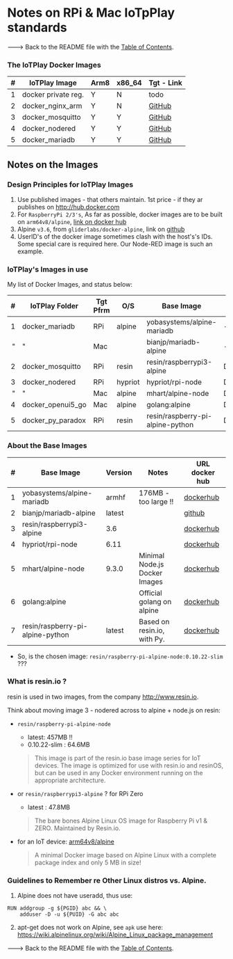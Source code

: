 # Notes on RPi & Mac IoTpPlay standards

---> Back to the README file with the [Table of Contents](../README.md).



### The IoTPlay Docker Images

|#| IoTPlay Image       |Arm8|x86_64| Tgt - Link
|-|---------------------|----|------|-----------------
|1| docker private reg. | Y  |  N   | todo
|2| docker_nginx_arm    | Y  |  N   | [GitHub](https://github.com/IoTPlay/docker_nginx_arm)
|3| docker_mosquitto    | Y  |  Y   | [GitHub](https://github.com/IoTPlay/docker_mosquitto)
|4| docker_nodered      | Y  |  Y   | [GitHub](https://github.com/IoTPlay/docker_nodered)
|5| docker_mariadb      | Y  |  Y   | [GitHub](https://github.com/IoTPlay/docker-mariadb-alpine)

## Notes on the Images

### Design Principles for IoTPlay Images

1. Use published images - that others maintain. 1st price - if they ar publishes on http://hub.docker.com
2. For `RaspberryPi 2/3's`, As far as possible, docker images are to be built on `arm64v8/alpine`, [link on docker hub](https://hub.docker.com/r/arm64v8/alpine/)
3. Alpine `v3.6`, from `gliderlabs/docker-alpine`, link on [github](https://github.com/gliderlabs/docker-alpine)
4. UserID's of the docker image sometimes clash with the host's's IDs. Some special care is required here. Our Node-RED image is such an example.

### IoTPlay's Images in use
My list of Docker Images, and status below:

|#|IoTPlay Folder    |Tgt Pfrm | O/S   | Base Image                     |Dockerfile           |Status
|-:|---------------- |---------| ----- | -------------------------------|---------------------|------
|1|docker_mariadb    |RPi      |alpine |yobasystems/alpine-mariadb      |--none--             |Prod
|"| "                |Mac      |       |bianjp/mariadb-alpine           |--none--             |Dev
|2|docker_mosquitto  |RPi      |resin  |resin/raspberrypi3-alpine       |Dockerfile_resinPi3  |Prod
|3|docker_nodered    |RPi      |hypriot|hypriot/rpi-node                |Dockerfile_hypriot611|Prod
|"| "                |Mac      |alpine |mhart/alpine-node               |Dockerfile_MacAlpine |Dev
|4|docker_openui5_go |Mac      |alpine |golang:alpine                   |Dockerfile_openui5   |Dev
|5|docker_py_paradox |RPi      |resin  |resin/raspberry-pi-alpine-python|Dockerfile_py_paradox|Test

### About the Base Images

|#| Base Image                      |Version| Notes                       | URL docker hub
|-:|--------------------------------|-------|-----------------------------|-------------
|1|yobasystems/alpine-mariadb       |armhf  | 176MB - too large !!        |[dockerhub](https://hub.docker.com/r/bianjp/mariadb-alpine/)
|2|bianjp/mariadb-alpine            |latest |                             |[github](https://github.com/bianjp/docker-mariadb-alpine)
|3|resin/raspberrypi3-alpine        |3.6    |                             |[dockerhub](https://hub.docker.com/r/resin/raspberrypi3-alpine/)
|4|hypriot/rpi-node                 |6.11   |                             |[dockerhub](https://hub.docker.com/r/hypriot/rpi-node/)
|5|mhart/alpine-node                |9.3.0  |Minimal Node.js Docker Images|[dockerhub](https://hub.docker.com/r/mhart/alpine-node/)
|6|golang:alpine                    |       |Official golang on alpine    |[dockerhub](https://hub.docker.com/_/golang/)
|7|resin/raspberry-pi-alpine-python |latest |Based on resin.io, with Py.  |[dockerhub](https://hub.docker.com/r/resin/raspberry-pi-alpine-python/)


- So, is the chosen image: `resin/raspberry-pi-alpine-node:0.10.22-slim` ???

### What is resin.io ?

resin is used in two images, from the company http://www.resin.io.

Think about moving image 3 - nodered across to alpine + node.js on resin:

- `resin/raspberry-pi-alpine-node`  
  - latest: 457MB !!
  - 0.10.22-slim : 64.6MB

  > This image is part of the resin.io base image series for IoT devices. The image is optimized for use with resin.io and resinOS, but can be used in any Docker environment running on the appropriate architecture.  


- or `resin/raspberrypi3-alpine` ?  for RPi Zero
  - latest : 47.8MB    

  > The bare bones Alpine Linux OS image for Raspberry Pi v1 & ZERO. Maintained by Resin.io.

- for an IoT device: [arm64v8/alpine](https://hub.docker.com/r/arm64v8/alpine/)
  > A minimal Docker image based on Alpine Linux with a complete package index and only 5 MB in size!

### Guidelines to Remember re Other Linux distros vs. Alpine.

1. Alpine does not have useradd, thus use:

```
RUN addgroup -g ${PGID} abc && \
    adduser -D -u ${PUID} -G abc abc

```
2. apt-get does not work on Alpine, see `apk` use here: https://wiki.alpinelinux.org/wiki/Alpine_Linux_package_management


---> Back to the README file with the [Table of Contents](../README.md).
